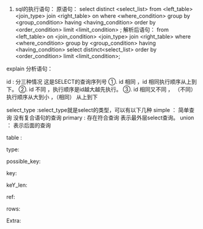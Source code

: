 1. sql的执行语句：
原语句：
select distinct <select_list> from <left_table> <join_type> join <right_table>  on <join condition>
where <where_condition> group by <group_condition> having <having_condition> order by <order_condition> limit <limit_condition> ;
解析后语句：
from <left_table> on <join_condition> <join_type> join <right_table> where <where_condition> group by <group_condition> having <having_condition> 
select distinct<select_list> order by <order_condition> limit <limit_condition>;

explain 分析语句：

id : 分三种情况  这是SELECT的查询序列号
①. id 相同 ，id 相同执行顺序从上到下。
②. id 不同 ，执行顺序是id越大越先执行。
③. id 相同又不同 ， （不同）执行顺序从大到小 ，（相同） 从上到下     

select_type :select_type就是select的类型，可以有以下几种
   simple ： 简单查询 没有复合语句的查询
   primary : 存在符合查询 表示最外层select查询。
   union ： 表示后面的查询

table :

type:

possible_key:

key:

keY_len:

ref:

rows:

Extra:





